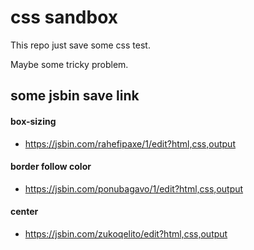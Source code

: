 # css sandbox

This repo just save some css test.

Maybe some tricky problem. 

## some jsbin save link

#### box-sizing

-  https://jsbin.com/rahefipaxe/1/edit?html,css,output

#### border follow color

- https://jsbin.com/ponubagavo/1/edit?html,css,output

#### center

- https://jsbin.com/zukoqelito/edit?html,css,output
